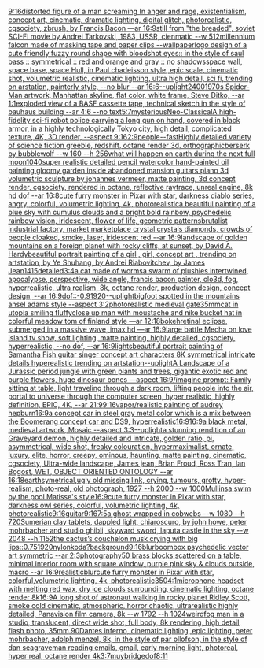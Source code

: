 [9:16](https://www.ebank.nz/aiartgenerator?category=9%3A16)[distorted figure of a man screaming In anger and rage, existentialism, concept art, cinematic, dramatic lighting, digital glitch, photorealistic, cgsociety, zbrush, by Francis Bacon —ar 16:9](https://www.ebank.nz/aiartgenerator?category=distorted%2520figure%2520of%2520a%2520man%2520screaming%2520In%2520anger%2520and%2520rage%2C%2520existentialism%2C%2520concept%2520art%2C%2520cinematic%2C%2520dramatic%2520lighting%2C%2520digital%2520glitch%2C%2520photorealistic%2C%2520cgsociety%2C%2520zbrush%2C%2520by%2520Francis%2520Bacon%2520%E2%80%94ar%252016%3A9)[still from "the breaded", soviet SCI-FI movie by Andrei Tarkovski, 1983, USSR, cienmatic --w 512](https://www.ebank.nz/aiartgenerator?category=still%2520from%2520%22the%2520breaded%22%2C%2520soviet%2520SCI-FI%2520movie%2520by%2520Andrei%2520Tarkovski%2C%25201983%2C%2520USSR%2C%2520cienmatic%2520--w%2520512)[millennium falcon made of masking tape and paper clips --wallpaper](https://www.ebank.nz/aiartgenerator?category=millennium%2520falcon%2520made%2520of%2520masking%2520tape%2520and%2520paper%2520clips%2520--wallpaper)[logo design of a cute friendly fuzzy round shape with bloodshot eyes:: in the style of saul bass :: symmetrical :: red and orange and gray  :: no shadows](https://www.ebank.nz/aiartgenerator?category=logo%2520design%2520of%2520a%2520cute%2520friendly%2520fuzzy%2520round%2520shape%2520with%2520bloodshot%2520eyes%3A%3A%2520in%2520the%2520style%2520of%2520saul%2520bass%2520%3A%3A%2520symmetrical%2520%3A%3A%2520red%2520and%2520orange%2520and%2520gray%2520%2520%3A%3A%2520no%2520shadows)[space wall, space base, space Hull,  in Paul chadeisson style, epic scale, cinematic shot, volumetric realistic, cinematic lighting, ultra high detail, sci fi, trending on arstation, painterly style, --no blur --ar 16:6](https://www.ebank.nz/aiartgenerator?category=space%2520wall%2C%2520space%2520base%2C%2520space%2520Hull%2C%2520%2520in%2520Paul%2520chadeisson%2520style%2C%2520epic%2520scale%2C%2520cinematic%2520shot%2C%2520volumetric%2520realistic%2C%2520cinematic%2520lighting%2C%2520ultra%2520high%2520detail%2C%2520sci%2520fi%2C%2520trending%2520on%2520arstation%2C%2520painterly%2520style%2C%2520--no%2520blur%2520--ar%252016%3A6)[--uplight](https://www.ebank.nz/aiartgenerator?category=--uplight)[2400](https://www.ebank.nz/aiartgenerator?category=2400)[1970s Spider-Man artwork, Manhattan skyline, flat color, white frame, Steve Ditko, --ar 1:1](https://www.ebank.nz/aiartgenerator?category=1970s%2520Spider-Man%2520artwork%2C%2520Manhattan%2520skyline%2C%2520flat%2520color%2C%2520white%2520frame%2C%2520Steve%2520Ditko%2C%2520--ar%25201%3A1)[exploded view of a BASF cassette tape, technical sketch in the style of bauhaus building --ar 4:6 --no text](https://www.ebank.nz/aiartgenerator?category=exploded%2520view%2520of%2520a%2520BASF%2520cassette%2520tape%2C%2520technical%2520sketch%2520in%2520the%2520style%2520of%2520bauhaus%2520building%2520--ar%25204%3A6%2520--no%2520text)[5:7](https://www.ebank.nz/aiartgenerator?category=5%3A7)[mysterious](https://www.ebank.nz/aiartgenerator?category=mysterious)[Neo-Classical](https://www.ebank.nz/aiartgenerator?category=Neo-Classical)[A high-fidelity sci-fi robot police carrying a long gun on hand, covered in black armor, in a highly technologically Tokyo city, high detail, complicated texture,  4K, 3D render, --aspect 9:16](https://www.ebank.nz/aiartgenerator?category=A%2520high-fidelity%2520sci-fi%2520robot%2520police%2520carrying%2520a%2520long%2520gun%2520on%2520hand%2C%2520covered%2520in%2520black%2520armor%2C%2520in%2520a%2520highly%2520technologically%2520Tokyo%2520city%2C%2520high%2520detail%2C%2520complicated%2520texture%2C%2520%25204K%2C%25203D%2520render%2C%2520--aspect%25209%3A16)[2:9](https://www.ebank.nz/aiartgenerator?category=2%3A9)[people](https://www.ebank.nz/aiartgenerator?category=people)[--fast](https://www.ebank.nz/aiartgenerator?category=--fast)[Highly detailed variety of science fiction greeble, redshift, octane render 3d, orthographic](https://www.ebank.nz/aiartgenerator?category=Highly%2520detailed%2520variety%2520of%2520science%2520fiction%2520greeble%2C%2520redshift%2C%2520octane%2520render%25203d%2C%2520orthographic)[berserk by bubblewolf --w 160 --h 256](https://www.ebank.nz/aiartgenerator?category=berserk%2520by%2520bubblewolf%2520--w%2520160%2520--h%2520256)[what will happen on earth during the next full moon](https://www.ebank.nz/aiartgenerator?category=what%2520will%2520happen%2520on%2520earth%2520during%2520the%2520next%2520full%2520moon)[1040](https://www.ebank.nz/aiartgenerator?category=1040)[super realistic detailed pencil watercolor hand-painted oil painting gloomy garden inside abandoned mansion guitars piano 3d volumetric sculpture by johannes vermeer, matte painting, 3d concept render, cgsociety, rendered in octane, reflective raytrace, unreal engine, 8k hd dof --ar 16:8](https://www.ebank.nz/aiartgenerator?category=super%2520realistic%2520detailed%2520pencil%2520watercolor%2520hand-painted%2520oil%2520painting%2520gloomy%2520garden%2520inside%2520abandoned%2520mansion%2520guitars%2520piano%25203d%2520volumetric%2520sculpture%2520by%2520johannes%2520vermeer%2C%2520matte%2520painting%2C%25203d%2520concept%2520render%2C%2520cgsociety%2C%2520rendered%2520in%2520octane%2C%2520reflective%2520raytrace%2C%2520unreal%2520engine%2C%25208k%2520hd%2520dof%2520--ar%252016%3A8)[cute furry monster in Pixar with star, darkness diablo series, angry, colorful, volumetric lighting, 4k, photorealistic](https://www.ebank.nz/aiartgenerator?category=cute%2520furry%2520monster%2520in%2520Pixar%2520with%2520star%2C%2520darkness%2520diablo%2520series%2C%2520angry%2C%2520colorful%2C%2520volumetric%2520lighting%2C%25204k%2C%2520photorealistic)[a beautiful painting of a blue sky with cumulus clouds and a bright bold rainbow, psychedelic rainbow vision, iridescent,    flower of life, geometric patterns](https://www.ebank.nz/aiartgenerator?category=a%2520beautiful%2520painting%2520of%2520a%2520blue%2520sky%2520with%2520cumulus%2520clouds%2520and%2520a%2520bright%2520bold%2520rainbow%2C%2520psychedelic%2520rainbow%2520vision%2C%2520iridescent%2C%2520%2520%2520%2520flower%2520of%2520life%2C%2520geometric%2520patterns)[brutalist industrial factory, market marketplace crystal crystals diamonds, crowds of people cloaked, smoke, laser, iridescent red --ar 16:9](https://www.ebank.nz/aiartgenerator?category=brutalist%2520industrial%2520factory%2C%2520market%2520marketplace%2520crystal%2520crystals%2520diamonds%2C%2520crowds%2520of%2520people%2520cloaked%2C%2520smoke%2C%2520laser%2C%2520iridescent%2520red%2520--ar%252016%3A9)[landscape of golden mountains on a foreign planet with rocky cliffs, at sunset, by David A. Hardy](https://www.ebank.nz/aiartgenerator?category=landscape%2520of%2520golden%2520mountains%2520on%2520a%2520foreign%2520planet%2520with%2520rocky%2520cliffs%2C%2520at%2520sunset%2C%2520by%2520David%2520A.%2520Hardy)[beautiful portrait painting of a girl , girl, concept art , trending on artstation, by Ye Shuhang, by Andrei Riabovitchev, by James Jean](https://www.ebank.nz/aiartgenerator?category=beautiful%2520portrait%2520painting%2520of%2520a%2520girl%2520%2C%2520girl%2C%2520concept%2520art%2520%2C%2520trending%2520on%2520artstation%2C%2520by%2520Ye%2520Shuhang%2C%2520by%2520Andrei%2520Riabovitchev%2C%2520by%2520James%2520Jean)[1415](https://www.ebank.nz/aiartgenerator?category=1415)[detailed](https://www.ebank.nz/aiartgenerator?category=detailed)[3:4](https://www.ebank.nz/aiartgenerator?category=3%3A4)[a cat made of worms](https://www.ebank.nz/aiartgenerator?category=a%2520cat%2520made%2520of%2520worms)[a swarm of plushies intertwined, apocalypse, perspective, wide angle, francis bacon painter, clo3d, fog, hyperrealistic, ultra realism, 8k, octane render, production design, concept design, --ar 16:9](https://www.ebank.nz/aiartgenerator?category=a%2520swarm%2520of%2520plushies%2520intertwined%2C%2520apocalypse%2C%2520perspective%2C%2520wide%2520angle%2C%2520francis%2520bacon%2520painter%2C%2520clo3d%2C%2520fog%2C%2520hyperrealistic%2C%2520ultra%2520realism%2C%25208k%2C%2520octane%2520render%2C%2520production%2520design%2C%2520concept%2520design%2C%2520--ar%252016%3A9)[dof::-0.9](https://www.ebank.nz/aiartgenerator?category=dof%3A%3A-0.9)[1920](https://www.ebank.nz/aiartgenerator?category=1920)[--uplight](https://www.ebank.nz/aiartgenerator?category=--uplight)[bigfoot spotted in the mountains ansel adams style --aspect 3:2](https://www.ebank.nz/aiartgenerator?category=bigfoot%2520spotted%2520in%2520the%2520mountains%2520ansel%2520adams%2520style%2520--aspect%25203%3A2)[photorealistic medieval gate](https://www.ebank.nz/aiartgenerator?category=photorealistic%2520medieval%2520gate)[35mm](https://www.ebank.nz/aiartgenerator?category=35mm)[cat in utopia smiling fluffy](https://www.ebank.nz/aiartgenerator?category=cat%2520in%2520utopia%2520smiling%2520fluffy)[close up man with moustache and nike bucket hat in colorful meadow tom of finland style —ar 12:18](https://www.ebank.nz/aiartgenerator?category=close%2520up%2520man%2520with%2520moustache%2520and%2520nike%2520bucket%2520hat%2520in%2520colorful%2520meadow%2520tom%2520of%2520finland%2520style%2520%E2%80%94ar%252012%3A18)[bokeh](https://www.ebank.nz/aiartgenerator?category=bokeh)[retinal eclipse, submerged in a massive wave, imax hd —ar 16:9](https://www.ebank.nz/aiartgenerator?category=retinal%2520eclipse%2C%2520submerged%2520in%2520a%2520massive%2520wave%2C%2520imax%2520hd%2520%E2%80%94ar%252016%3A9)[large battle Mecha on love island tv show, soft lighting, matte painting, highly detailed, cgsociety, hyperrealistic, --no dof, --ar 16:9](https://www.ebank.nz/aiartgenerator?category=large%2520battle%2520Mecha%2520on%2520love%2520island%2520tv%2520show%2C%2520soft%2520lighting%2C%2520matte%2520painting%2C%2520highly%2520detailed%2C%2520cgsociety%2C%2520hyperrealistic%2C%2520--no%2520dof%2C%2520--ar%252016%3A9)[lights](https://www.ebank.nz/aiartgenerator?category=lights)[beautiful portrait painting of Samantha Fish guitar singer concept art characters 8K symmetrical intricate details hyperealistic trending on artstation](https://www.ebank.nz/aiartgenerator?category=beautiful%2520portrait%2520painting%2520of%2520Samantha%2520Fish%2520guitar%2520singer%2520concept%2520art%2520characters%25208K%2520symmetrical%2520intricate%2520details%2520hyperealistic%2520trending%2520on%2520artstation)[--uplight](https://www.ebank.nz/aiartgenerator?category=--uplight)[A Landscape of a Jurassic period jungle with green plants and trees, gigantic exotic red and purple flowers, huge dinosaur bones —aspect 16:9](https://www.ebank.nz/aiartgenerator?category=A%2520Landscape%2520of%2520a%2520Jurassic%2520period%2520jungle%2520with%2520green%2520plants%2520and%2520trees%2C%2520gigantic%2520exotic%2520red%2520and%2520purple%2520flowers%2C%2520huge%2520dinosaur%2520bones%2520%E2%80%94aspect%252016%3A9)[/imagine prompt: Family sitting at table, light traveling through a dark room, lifting people into the air, portal to universe through the computer screen, hyper realistic, highly definition, EPIC, 4K, --ar 21:9](https://www.ebank.nz/aiartgenerator?category=/imagine%2520prompt%3A%2520Family%2520sitting%2520at%2520table%2C%2520light%2520traveling%2520through%2520a%2520dark%2520room%2C%2520lifting%2520people%2520into%2520the%2520air%2C%2520portal%2520to%2520universe%2520through%2520the%2520computer%2520screen%2C%2520hyper%2520realistic%2C%2520highly%2520definition%2C%2520EPIC%2C%25204K%2C%2520--ar%252021%3A9)[9:16](https://www.ebank.nz/aiartgenerator?category=9%3A16)[vapor](https://www.ebank.nz/aiartgenerator?category=vapor)[/realistic painting of audrey hepburn](https://www.ebank.nz/aiartgenerator?category=/realistic%2520painting%2520of%2520audrey%2520hepburn)[16:9](https://www.ebank.nz/aiartgenerator?category=16%3A9)[a concept car in steel gray metal color which is a mix between the Boomerang concept car and DS9, hyperrealistic](https://www.ebank.nz/aiartgenerator?category=a%2520concept%2520car%2520in%2520steel%2520gray%2520metal%2520color%2520which%2520is%2520a%2520mix%2520between%2520the%2520Boomerang%2520concept%2520car%2520and%2520DS9%2C%2520hyperrealistic)[16:9](https://www.ebank.nz/aiartgenerator?category=16%3A9)[16:9](https://www.ebank.nz/aiartgenerator?category=16%3A9)[a black metal, medieval artwork, Mosaic --aspect 3:3](https://www.ebank.nz/aiartgenerator?category=a%2520black%2520metal%2C%2520medieval%2520artwork%2C%2520Mosaic%2520--aspect%25203%3A3)[--uplight](https://www.ebank.nz/aiartgenerator?category=--uplight)[a stunning rendition of an Graveyard demon, highly detailed and intricate, golden ratio, pi, asymmetrical, wide shot, freaky colouration, hypermaximalist, ornate, luxury, elite, horror, creepy, ominous, haunting, matte painting, cinematic, cgsociety, Ultra-wide landscape, James jean, Brian Froud, Ross Tran, Ian Bogost, WET, OBJECT ORIENTED ONTOLOGY --ar 16:18](https://www.ebank.nz/aiartgenerator?category=a%2520stunning%2520rendition%2520of%2520an%2520Graveyard%2520demon%2C%2520highly%2520detailed%2520and%2520intricate%2C%2520golden%2520ratio%2C%2520pi%2C%2520asymmetrical%2C%2520wide%2520shot%2C%2520freaky%2520colouration%2C%2520hypermaximalist%2C%2520ornate%2C%2520luxury%2C%2520elite%2C%2520horror%2C%2520creepy%2C%2520ominous%2C%2520haunting%2C%2520matte%2520painting%2C%2520cinematic%2C%2520cgsociety%2C%2520Ultra-wide%2520landscape%2C%2520James%2520jean%2C%2520Brian%2520Froud%2C%2520Ross%2520Tran%2C%2520Ian%2520Bogost%2C%2520WET%2C%2520OBJECT%2520ORIENTED%2520ONTOLOGY%2520--ar%252016%3A18)[earth](https://www.ebank.nz/aiartgenerator?category=earth)[symetrical,](https://www.ebank.nz/aiartgenerator?category=symetrical%2C)[ugly old missing link, crying, tumours, grotty, hyper-realism, photo-real, old photograph, 1927 --h 2000 --w 1000](https://www.ebank.nz/aiartgenerator?category=ugly%2520old%2520missing%2520link%2C%2520crying%2C%2520tumours%2C%2520grotty%2C%2520hyper-realism%2C%2520photo-real%2C%2520old%2520photograph%2C%25201927%2520--h%25202000%2520--w%25201000)[Mullins](https://www.ebank.nz/aiartgenerator?category=Mullins)[a swim by the pool Matisse's style](https://www.ebank.nz/aiartgenerator?category=a%2520swim%2520by%2520the%2520pool%2520Matisse%27s%2520style)[16:9](https://www.ebank.nz/aiartgenerator?category=16%3A9)[cute furry monster in Pixar with star, darkness owl series, colorful, volumetric lighting, 4k, photorealistic](https://www.ebank.nz/aiartgenerator?category=cute%2520furry%2520monster%2520in%2520Pixar%2520with%2520star%2C%2520darkness%2520owl%2520series%2C%2520colorful%2C%2520volumetric%2520lighting%2C%25204k%2C%2520photorealistic)[9:16](https://www.ebank.nz/aiartgenerator?category=9%3A16)[guitar](https://www.ebank.nz/aiartgenerator?category=guitar)[9:16](https://www.ebank.nz/aiartgenerator?category=9%3A16)[7:5](https://www.ebank.nz/aiartgenerator?category=7%3A5)[a ghost wrapped in cobwebs --w 1080 --h 720](https://www.ebank.nz/aiartgenerator?category=a%2520ghost%2520wrapped%2520in%2520cobwebs%2520--w%25201080%2520--h%2520720)[Sumerian clay tablets, dappled light, chiaroscuro, by john howe, peter mohrbacher and studio ghibli, skyward sword, laputa castle in the sky  --w 2048 --h 1152](https://www.ebank.nz/aiartgenerator?category=Sumerian%2520clay%2520tablets%2C%2520dappled%2520light%2C%2520chiaroscuro%2C%2520by%2520john%2520howe%2C%2520peter%2520mohrbacher%2520and%2520studio%2520ghibli%2C%2520skyward%2520sword%2C%2520laputa%2520castle%2520in%2520the%2520sky%2520%2520--w%25202048%2520--h%25201152)[the cactus’s couch](https://www.ebank.nz/aiartgenerator?category=the%2520cactus%E2%80%99s%2520couch)[elon musk crying with big lips](https://www.ebank.nz/aiartgenerator?category=elon%2520musk%2520crying%2520with%2520big%2520lips)[::0.75](https://www.ebank.nz/aiartgenerator?category=%3A%3A0.75)[1920](https://www.ebank.nz/aiartgenerator?category=1920)[nylon](https://www.ebank.nz/aiartgenerator?category=nylon)[koda?](https://www.ebank.nz/aiartgenerator?category=koda%3F)[background](https://www.ebank.nz/aiartgenerator?category=background)[9:16](https://www.ebank.nz/aiartgenerator?category=9%3A16)[blur](https://www.ebank.nz/aiartgenerator?category=blur)[boombox psychedelic vector art symmetric --ar 2:3](https://www.ebank.nz/aiartgenerator?category=boombox%2520psychedelic%2520vector%2520art%2520symmetric%2520--ar%25202%3A3)[photography](https://www.ebank.nz/aiartgenerator?category=photography)[50 brass blocks scattered on a table, minimal interior room with square window, purple pink sky & clouds outside, macro --ar 16:9](https://www.ebank.nz/aiartgenerator?category=50%2520brass%2520blocks%2520scattered%2520on%2520a%2520table%2C%2520minimal%2520interior%2520room%2520with%2520square%2520window%2C%2520purple%2520pink%2520sky%2520%26%2520clouds%2520outside%2C%2520macro%2520--ar%252016%3A9)[realistic](https://www.ebank.nz/aiartgenerator?category=realistic)[blur](https://www.ebank.nz/aiartgenerator?category=blur)[cute furry monster in Pixar with star, colorful,volumetric lighting, 4k, photorealistic](https://www.ebank.nz/aiartgenerator?category=cute%2520furry%2520monster%2520in%2520Pixar%2520with%2520star%2C%2520colorful%2Cvolumetric%2520lighting%2C%25204k%2C%2520photorealistic)[350](https://www.ebank.nz/aiartgenerator?category=350)[4:1](https://www.ebank.nz/aiartgenerator?category=4%3A1)[microphone headset with melting red wax, dry ice clouds surrounding, cinematic lighting, octane render 8k](https://www.ebank.nz/aiartgenerator?category=microphone%2520headset%2520with%2520melting%2520red%2520wax%2C%2520dry%2520ice%2520clouds%2520surrounding%2C%2520cinematic%2520lighting%2C%2520octane%2520render%25208k)[16:9](https://www.ebank.nz/aiartgenerator?category=16%3A9)[A long shot of astronaut walking in rocky planet Ridley Scott, smoke cold cinematic, atmospheric, horror chaotic, ultrarealistic highly detailed, Panavision film camera, 8k --w 1792 --h 1024](https://www.ebank.nz/aiartgenerator?category=A%2520long%2520shot%2520of%2520astronaut%2520walking%2520in%2520rocky%2520planet%2520Ridley%2520Scott%2C%2520smoke%2520cold%2520cinematic%2C%2520atmospheric%2C%2520horror%2520chaotic%2C%2520ultrarealistic%2520highly%2520detailed%2C%2520Panavision%2520film%2520camera%2C%25208k%2520--w%25201792%2520--h%25201024)[weird](https://www.ebank.nz/aiartgenerator?category=weird)[fog man in a studio, translucent, direct wide shot, full body, 8k rendering, high detail, flash photo, 35mm](https://www.ebank.nz/aiartgenerator?category=fog%2520man%2520in%2520a%2520studio%2C%2520translucent%2C%2520direct%2520wide%2520shot%2C%2520full%2520body%2C%25208k%2520rendering%2C%2520high%2520detail%2C%2520flash%2520photo%2C%252035mm)[.90](https://www.ebank.nz/aiartgenerator?category=.90)[Dantes inferno, cinematic lighting, epic lighting, peter mohrbacher, adolph menzel, 8k, in the style of par ollofson, in the style of dan seagrave](https://www.ebank.nz/aiartgenerator?category=Dantes%2520inferno%2C%2520cinematic%2520lighting%2C%2520epic%2520lighting%2C%2520peter%2520mohrbacher%2C%2520adolph%2520menzel%2C%25208k%2C%2520in%2520the%2520style%2520of%2520par%2520ollofson%2C%2520in%2520the%2520style%2520of%2520dan%2520seagrave)[man reading emails, gmail, early morning light, photoreal, hyper real, octane render 4k](https://www.ebank.nz/aiartgenerator?category=man%2520reading%2520emails%2C%2520gmail%2C%2520early%2520morning%2520light%2C%2520photoreal%2C%2520hyper%2520real%2C%2520octane%2520render%25204k)[3:7](https://www.ebank.nz/aiartgenerator?category=3%3A7)[muybridge](https://www.ebank.nz/aiartgenerator?category=muybridge)[dof](https://www.ebank.nz/aiartgenerator?category=dof)[8:11](https://www.ebank.nz/aiartgenerator?category=8%3A11)